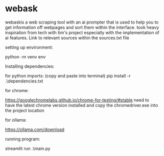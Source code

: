# webask
webaskis a web scraping tool with an ai prompter that is used to help you to get information off webpages and sort them within the interface.
took heavy inspiration from tech with tim's project especially with the implementation of ai features. Link to relevant sources within the sources.txt file



setting up environment:

python -m venv env


Installing dependencies:

for python imports: (copy and paste into terminal)
pip install -r .\dependencies.txt


for chrome:

https://googlechromelabs.github.io/chrome-for-testing/#stable
need to have the latest chrome version installed and copy the chromedriver.exe into the project location


for ollama:

https://ollama.com/download


running program:

streamlit run .\main.py